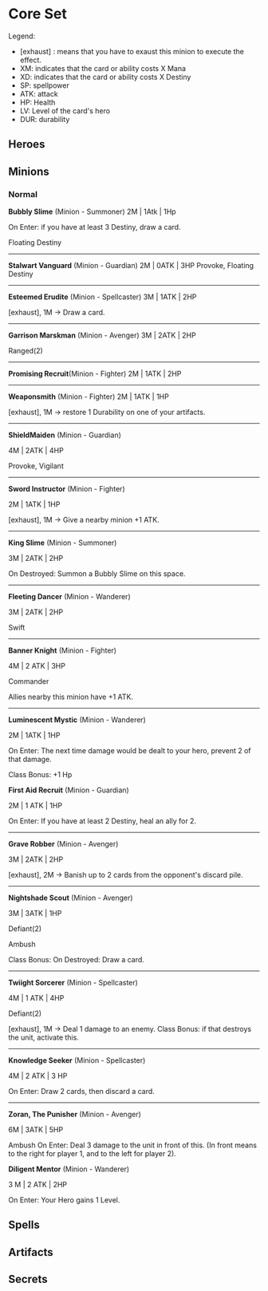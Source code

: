 # Core Set

Legend:
- [exhaust] : means that you have to exaust this minion to execute the effect.
- XM: indicates that the card or ability costs X Mana
- XD: indicates that the card or ability costs X Destiny
- SP: spellpower
- ATK: attack
- HP: Health
- LV: Level of the card's hero
- DUR: durability

## Heroes

## Minions

### Normal

**Bubbly Slime** (Minion - Summoner)
2M | 1Atk | 1Hp

On Enter: if you have at least 3 Destiny, draw a card.

Floating Destiny

---

**Stalwart Vanguard** (Minion - Guardian)
2M | 0ATK | 3HP
Provoke, Floating Destiny

---

**Esteemed Erudite** (Minion - Spellcaster)
3M | 1ATK | 2HP

[exhaust], 1M -> Draw a card.

---

**Garrison Marskman** (Minion - Avenger)
3M | 2ATK | 2HP

Ranged(2)

---

**Promising Recruit**(Minion - Fighter)
2M | 1ATK | 2HP

---

**Weaponsmith** (Minion - Fighter)
2M | 1ATK | 1HP

[exhaust], 1M -> restore 1 Durability on one of your artifacts.

--- 

**ShieldMaiden** (Minion - Guardian)

4M | 2ATK | 4HP

Provoke, Vigilant

---

**Sword Instructor** (Minion - Fighter)

2M | 1ATK | 1HP

[exhaust], 1M -> Give a nearby minion +1 ATK.

---

**King Slime** (Minion - Summoner)

3M | 2ATK | 2HP

On Destroyed: Summon a Bubbly Slime on this space.

---

**Fleeting Dancer** (Minion - Wanderer)

3M | 2ATK | 2HP

Swift

---

**Banner Knight** (Minion - Fighter)

4M | 2 ATK | 3HP

Commander

Allies nearby this minion have +1 ATK.

---

**Luminescent Mystic** (Minion - Wanderer)

2M | 1ATK | 1HP

On Enter: The next time damage would be dealt to your hero, prevent 2 of that damage.

Class Bonus: +1 Hp

**First Aid Recruit** (Minion - Guardian)

2M | 1 ATK | 1HP

On Enter: If you have at least 2 Destiny, heal an ally for 2.

---

**Grave Robber** (Minion - Avenger)

3M | 2ATK | 2HP

[exhaust], 2M -> Banish up to 2 cards from the opponent's discard pile.

---

**Nightshade Scout** (Minion - Avenger)

3M | 3ATK | 1HP

Defiant(2)

Ambush

Class Bonus: On Destroyed: Draw a card.

---

**Twiight Sorcerer** (Minion - Spellcaster)

4M | 1 ATK | 4HP

Defiant(2)

[exhaust], 1M -> Deal 1 damage to an enemy. Class Bonus: if that destroys the unit, activate this.

---

**Knowledge Seeker** (Minion - Spellcaster)

4M | 2 ATK | 3 HP

On Enter: Draw 2 cards, then discard a card.

---

**Zoran, The Punisher** (Minion - Avenger)

6M | 3ATK | 5HP

Ambush
On Enter: Deal 3 damage to the unit in front of this. (In front means to the right for player 1, and to the left for player 2).

**Diligent Mentor** (Minion - Wanderer)

3 M | 2 ATK | 2HP

On Enter: Your Hero gains 1 Level.


## Spells

## Artifacts

## Secrets
